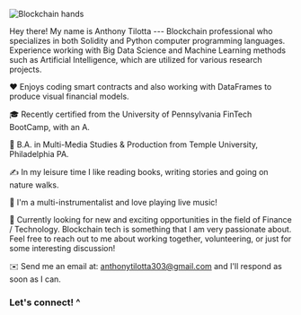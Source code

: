 ![Blockchain hands](https://user-images.githubusercontent.com/83500098/137349296-81ee6ec1-972d-4a59-b3e1-9c962537e198.jpg)

Hey there! 
My name is Anthony Tilotta --- Blockchain professional who specializes in both Solidity and Python computer programming languages. Experience working with Big Data Science and Machine Learning methods such as Artificial Intelligence, which are utilized for various research projects.

❤️ Enjoys coding smart contracts and also working with DataFrames to produce visual financial models.  

🎓 Recently certified from the University of Pennsylvania FinTech BootCamp, with an A.

🌱 B.A. in Multi-Media Studies & Production from Temple University, Philadelphia PA.

✍️ In my leisure time I like reading books, writing stories and going on nature walks.

🎵 I'm a multi-instrumentalist and love playing live music!

💬 Currently looking for new and exciting opportunities in the field of Finance / Technology. Blockchain tech is something that I am very passionate about.
Feel free to reach out to me about working together, volunteering, or just for some interesting discussion! 

✉️ Send me an email at: anthonytilotta303@gmail.com and I'll respond as soon as I can.

### Let's connect! ^
